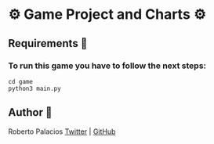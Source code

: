 # :gear: Game Project and Charts :gear:
 

## Requirements :triangular_ruler:

### To run this game you have to follow the next steps:

```
cd game
python3 main.py
```


## Author :book:
Roberto Palacios [Twitter](https://twitter.com/robpalacios11) | [GitHub](https://github.com/robpalacios1)
